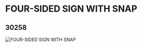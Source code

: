 # FOUR-SIDED SIGN WITH SNAP
## 30258
![FOUR-SIDED SIGN WITH SNAP](https://lc-www-live-s.legocdn.com/media/bricks/5/2/4116817.jpg)